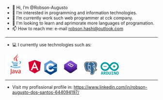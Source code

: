 - 👋 Hi, I’m @Robson-Augusto
- 👀 I’m interested in programming and information technologies.
- 🌱 I’m currently work such web programmer at cck company.
- 💞️ I'm looking to learn and aprimorate more languages of programation.
- 📫 How to reach me: e-mail robson.hashi@outlook.com
------------------------------------------------------------
- 💻 I currently use technologies such as:

<img src="java.png" width="70"><img src="angular.png" width="55">   <img src="c++.png" width="42"><img src="bootstrap.png" width="90"><img src="postgres.png" width="42"> <td>&nbsp;</td><td>&nbsp;</td><img src="arduino.png" width="60">

------------------------------------------------------------
- Visit my profissional profile in: https://www.linkedin.com/in/robson-augusto-dos-santos-644094197/
